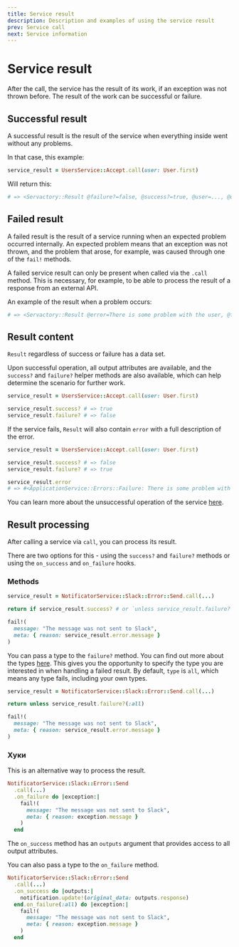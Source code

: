 ```yaml
---
title: Service result
description: Description and examples of using the service result
prev: Service call
next: Service information
---
```


# Service result

After the call, the service has the result of its work, if an exception was not thrown before.
The result of the work can be successful or failure.

## Successful result

A successful result is the result of the service when everything inside went without any problems.

In that case, this example:

```ruby
service_result = UsersService::Accept.call(user: User.first)
```

Will return this:

```ruby
# => <Servactory::Result @failure?=false, @success?=true, @user=..., @user?=true>
```

## Failed result

A failed result is the result of a service running when an expected problem occurred internally.
An expected problem means that an exception was not thrown, and the problem that arose, for example, was caused through one of the `fail!` methods.

A failed service result can only be present when called via the `.call` method.
This is necessary, for example, to be able to process the result of a response from an external API.

An example of the result when a problem occurs:

```ruby
# => <Servactory::Result @error=There is some problem with the user, @failure?=true, @success?=false>
```

## Result content

`Result` regardless of success or failure has a data set.

Upon successful operation, all output attributes are available,
and the `success?` and `failure?` helper methods are also available,
which can help determine the scenario for further work.

```ruby
service_result = UsersService::Accept.call(user: User.first)

service_result.success? # => true
service_result.failure? # => false
```

If the service fails, `Result` will also contain `error` with a full description of the error.

```ruby
service_result = UsersService::Accept.call(user: User.first)

service_result.success? # => false
service_result.failure? # => true

service_result.error
# => #<ApplicationService::Errors::Failure: There is some problem with the user>
```

You can learn more about the unsuccessful operation of the service [here](../exceptions/failure).

## Result processing

After calling a service via `call`, you can process its result.

There are two options for this - using the `success?` and `failure?` methods or using the `on_success` and `on_failure` hooks.

### Methods

```ruby
service_result = NotificatorService::Slack::Error::Send.call(...)

return if service_result.success? # or `unless service_result.failure?`

fail!(
  message: "The message was not sent to Slack", 
  meta: { reason: service_result.error.message }
)
```

You can pass a type to the `failure?` method. You can find out more about the types [here](../exceptions/failure#method-fail).
This gives you the opportunity to specify the type you are interested in when handling a failed result.
By default, `type` is `all`, which means any type fails, including your own types.

```ruby
service_result = NotificatorService::Slack::Error::Send.call(...)

return unless service_result.failure?(:all)

fail!(
  message: "The message was not sent to Slack", 
  meta: { reason: service_result.error.message }
)
```

### Хуки

This is an alternative way to process the result.

```ruby
NotificatorService::Slack::Error::Send
  .call(...)
  .on_failure do |exception:| 
    fail!(
      message: "The message was not sent to Slack", 
      meta: { reason: exception.message }
    )
  end
```

The `on_success` method has an `outputs` argument that provides access to all output attributes.

You can also pass a type to the `on_failure` method.

```ruby
NotificatorService::Slack::Error::Send
  .call(...)
  .on_success do |outputs:|
    notification.update!(original_data: outputs.response)
  end.on_failure(:all) do |exception:| 
    fail!(
      message: "The message was not sent to Slack", 
      meta: { reason: exception.message }
    )
  end
```
